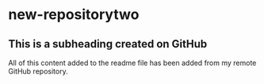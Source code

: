 # new-repositorytwo

## This is a subheading created on GitHub

All of this content added to the readme file has been added from my remote GitHub repository.
